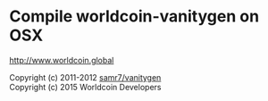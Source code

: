 # Compile worldcoin-vanitygen on OSX

http://www.worldcoin.global

Copyright (c) 2011-2012 [samr7/vanitygen](https://github.com/samr7/vanitygen)  
Copyright (c) 2015 Worldcoin Developers